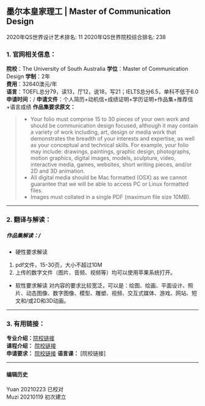 ## 墨尔本皇家理工 | Master of Communication Design

2020年QS世界设计艺术排名: 11
2020年QS世界院校综合排名: 238  

### 1. 官网相关信息：

**院校**：The University of South Australia
**学位**：Master of Communication Design
**学制**：2年  
**费用**：32640澳元/年  
**语言**：TOEFL总分79，读13，厅12，说18，写21；IELTS总分6.5，单科不低于6.0  
**申请时间**：/
**申请文件**：个人简历+动机信+成绩证明+学历证明+作品集+推荐信+语言成绩
**作品集要求原文：**

> - Your folio must comprise 15 to 30 pieces of your own work and should be communication design focused, although it may contain a variety of work including, art, design or media work that demonstrates the breadth of your interests and expertise, as well as your conceptual and technical skills. For example, your folio may include: drawings, paintings, graphic design, photographs, motion graphics, digital images, models, sculpture, video, interactive media, games, websites, short writing pieces, and/or 2D and 3D animation.
> - All digital media should be Mac formatted (OSX) as we cannot guarantee that we will be able to access PC or Linux formatted files.
> - Images must collated in a single PDF (maximum file size 10MB).


---

### 2. 翻译与解读：

##### 作品集解读：/
- 硬性要求解读
1. pdf文件，15-30页，大小不超过10M
2. 上传的数字文件（图片、音频、视频等）均可以使用苹果系统打开。
- 软性要求解读
对内容的要求比较宽泛，可以是：绘图、绘画、平面设计、照片、动态图像、数字图像、模型、雕塑、视频、交互式媒体、游戏、网站、短文和/或2D和3D动画。

---


### 3. 有用链接：

**专业介绍：**[院校链接](https://www.rmit.edu.au/study-with-us/levels-of-study/postgraduate-study/masters-by-coursework/master-of-communication-design-mc250)  
**课程介绍：** [院校链接](https://www.rmit.edu.au/study-with-us/levels-of-study/postgraduate-study/masters-by-coursework/master-of-communication-design-mc250/mc250auscy)  
**申请要求：** [院校链接](https://www.rmit.edu.au/study-with-us/levels-of-study/postgraduate-study/masters-by-coursework/master-of-design-innovation-and-technology-mc231)
**语言课：** [院校链接]


---


#### 编辑历史
Yuan 20210223 已校对  
Muzi 20210119 初次建立
